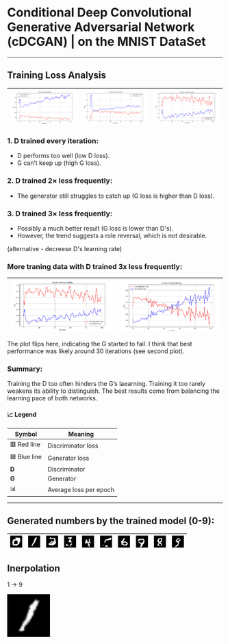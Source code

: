 # Conditional Deep Convolutional Generative Adversarial Network (cDCGAN) | on the MNIST DataSet

___
## Training Loss Analysis
 ![plot_avg_loss](metrics/d-1x_1000t_100e.png) | ![plot_avg_loss](metrics/d-2x_1000t_100e.png) | ![plot_avg_loss](metrics/d-3x_1000t_100e.png) |
|--------------------------|--------------------------------------|--------------------------------------|


### 1. D trained **every** iteration:

- D performs too well (low D loss).
- G can’t keep up (high G loss).

### 2.   D trained **2×** less frequently:
- The generator still struggles to catch up (G loss is higher than D loss).

### 3. D trained **3×** less frequently:

- Possibly a much better result (G loss is lower than D's).
- However, the trend suggests a role reversal, which is not desirable.

(alternative - decreese D's  learning rate)

### More traning data with D trained 3x less frequently:
 ![plot_avg_loss](metrics/d-3x_1000t_100e.png) | ![plot_avg_loss](metrics/d-3x_10000t_100e.png) |
|--------------------------|------------------------------------------------|

The plot flips here, indicating the G started to fail. I think that best performance was likely around 30 iterations (see second plot).


### Summary:
Training the D too often hinders the G’s laearning. Training it too rarely weakens its ability to distinguish. The best results come from balancing the learning pace of both networks.

#### 📈 Legend 

| Symbol | Meaning               |
|--------|------------------------|
| 🟥 Red line   | Discriminator loss      |
| 🟦 Blue line  | Generator loss          |
| **D**        | Discriminator            |
| **G**        | Generator                |
| 📊           | Average loss per epoch   |

___

## Generated numbers by the trained model (0-9):

![generated_nums](metrics/num_0.png) | ![generated_nums](metrics/num_1.png) | ![generated_nums](metrics/num_2.png) | ![generated_nums](metrics/num_3.png) | ![generated_nums](metrics/num_4.png) | ![generated_nums](metrics/num_5.png) | ![generated_nums](metrics/num_6.png) | ![generated_nums](metrics/num_7.png) | ![generated_nums](metrics/num_8.png) | ![generated_nums](metrics/num_9.png) |
|---|---|---|---|---|---|---|---|---|---|

## Inerpolation

1 -> 9

<p>
  <img src="interpolation.gif" alt="Interpolation_gif" width="100"/>
</p>
